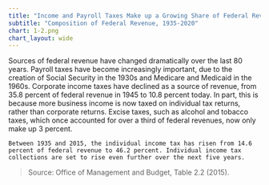 ```yaml
---
title: "Income and Payroll Taxes Make up a Growing Share of Federal Revenue"
subtitle: "Composition of Federal Revenue, 1935-2020"
chart: 1-2.png
chart_layout: wide
---
```

Sources of federal revenue have changed dramatically over the last 80 years. Payroll taxes have become increasingly important, due to the creation of Social Security in the 1930s and Medicare and Medicaid in the 1960s. Corporate income taxes have declined as a source of revenue, from 35.8 percent of federal revenue in 1945 to 10.8 percent today. In part, this is because more business income is now taxed on individual tax returns, rather than corporate returns. Excise taxes, such as alcohol and tobacco taxes, which once accounted for over a third of federal revenues, now only make up 3 percent.

```
Between 1935 and 2015, the individual income tax has risen from 14.6 percent of federal revenue to 46.2 percent. Individual income tax collections are set to rise even further over the next five years.
```

> Source: Office of Management and Budget, Table 2.2 (2015).
